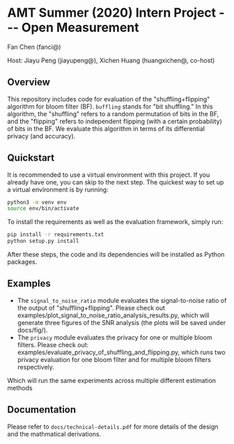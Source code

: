 # AMT Summer (2020) Intern Project --- Open Measurement

Fan Chen (fanci@)

Host: Jiayu Peng (jiayupeng@), Xichen Huang (huangxichen@, co-host)

## Overview

This repository includes code for evaluation of the "shuffling+flipping" algorithm for bloom filter (BF). 
`buffling` stands for "bit shuffling." 
In this algorithm, the "shuffling" refers to a random permutation of bits in the BF, and the "flipping" refers to independent flipping (with a certain probability) of bits in the BF. 
We evaluate this algorithm in terms of its differential privacy (and accuracy). 

## Quickstart
It is recommended to use a virtual environment with this project. 
If you already have one, you can skip to the next step.
The quickest way to set up a virtual environment is by running:
```bash
python3 -m venv env
source env/bin/activate
```
To install the requirements as well as the evaluation framework, simply run:
```bash
pip install -r requirements.txt
python setup.py install
```
After these steps, the code and its dependencies will be installed as Python 
packages.

## Examples
* The `signal_to_noise_ratio` module evaluates the signal-to-noise ratio of the output of "shuffling+flipping". Please check out examples/plot_signal_to_noise_ratio_analysis_results.py, which will generate three figures of the SNR analysis (the plots will be saved under docs/fig/). 
* The `privacy` module evaluates the privacy for one or multiple bloom filters. Please check out: examples/evaluate_privacy_of_shuffling_and_flipping.py, which runs two privacy evaluation for one bloom filter and for multiple bloom filters respectively.

Which will run the same experiments across multiple different estimation methods

## Documentation 

Please refer to `docs/technical-details.pdf` for more details of the design and the mathmatical derivations. 
